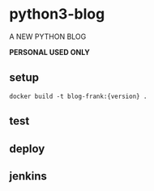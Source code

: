 python3-blog
======================

A NEW PYTHON BLOG 

**PERSONAL USED ONLY**

## setup
```shell
docker build -t blog-frank:{version} .
```
 


## test

## deploy

## jenkins

